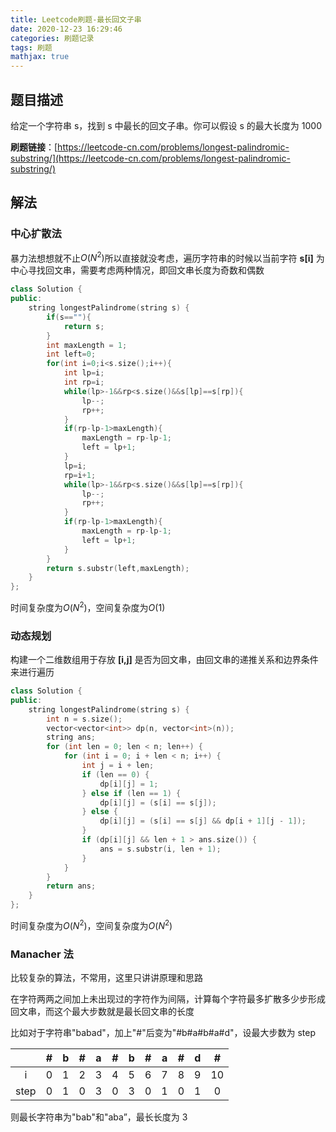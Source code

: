 ```yaml
---
title: Leetcode刷题-最长回文子串
date: 2020-12-23 16:29:46
categories: 刷题记录
tags: 刷题
mathjax: true
---
```


## 题目描述

给定一个字符串 s，找到 s 中最长的回文子串。你可以假设 s 的最大长度为 1000

**刷题链接**：[https://leetcode-cn.com/problems/longest-palindromic-substring/](https://leetcode-cn.com/problems/longest-palindromic-substring/)

<!--more-->

## 解法

### 中心扩散法

暴力法想想就不止$O(N^2)$所以直接就没考虑，遍历字符串的时候以当前字符 **s[i]** 为中心寻找回文串，需要考虑两种情况，即回文串长度为奇数和偶数

```C++
class Solution {
public:
    string longestPalindrome(string s) {
        if(s==""){
            return s;
        }
        int maxLength = 1;
        int left=0;
        for(int i=0;i<s.size();i++){
            int lp=i;
            int rp=i;
            while(lp>-1&&rp<s.size()&&s[lp]==s[rp]){
                lp--;
                rp++;
            }
            if(rp-lp-1>maxLength){
                maxLength = rp-lp-1;
                left = lp+1;
            }
            lp=i;
            rp=i+1;
            while(lp>-1&&rp<s.size()&&s[lp]==s[rp]){
                lp--;
                rp++;
            }
            if(rp-lp-1>maxLength){
                maxLength = rp-lp-1;
                left = lp+1;
            }
        }
        return s.substr(left,maxLength);
    }
};
```

时间复杂度为$O(N^2)$，空间复杂度为$O(1)$

### 动态规划

构建一个二维数组用于存放 **[i,j]** 是否为回文串，由回文串的递推关系和边界条件来进行遍历

```C++
class Solution {
public:
    string longestPalindrome(string s) {
        int n = s.size();
        vector<vector<int>> dp(n, vector<int>(n));
        string ans;
        for (int len = 0; len < n; len++) {
            for (int i = 0; i + len < n; i++) {
                int j = i + len;
                if (len == 0) {
                    dp[i][j] = 1;
                } else if (len == 1) {
                    dp[i][j] = (s[i] == s[j]);
                } else {
                    dp[i][j] = (s[i] == s[j] && dp[i + 1][j - 1]);
                }
                if (dp[i][j] && len + 1 > ans.size()) {
                    ans = s.substr(i, len + 1);
                }
            }
        }
        return ans;
    }
};
```

时间复杂度为$O(N^2)$，空间复杂度为$O(N^2)$

### Manacher 法

比较复杂的算法，不常用，这里只讲讲原理和思路

在字符两两之间加上未出现过的字符作为间隔，计算每个字符最多扩散多少步形成回文串，而这个最大步数就是最长回文串的长度

比如对于字符串"babad"，加上"#"后变为"#b#a#b#a#d"，设最大步数为 step

|      |  #  |  b  |  #  |  a  |  #  |  b  |  #  |  a  |  #  |  d  |  #  |
| :--: | :-: | :-: | :-: | :-: | :-: | :-: | :-: | :-: | :-: | :-: | :-: |
|  i   |  0  |  1  |  2  |  3  |  4  |  5  |  6  |  7  |  8  |  9  | 10  |
| step |  0  |  1  |  0  |  3  |  0  |  3  |  0  |  1  |  0  |  1  |  0  |

则最长字符串为"bab"和"aba”，最长长度为 3
